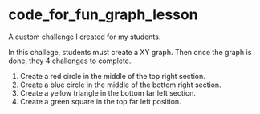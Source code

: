 # code_for_fun_graph_lesson
A custom challenge I created for my students.

In this challege, students must create a XY graph. Then once the graph is done, they 4 challenges to complete.

1) Create a red circle in the middle of the top right section.
2) Create a blue circle in the middle of the bottom right section.
3) Create a yellow triangle in the bottom far left section.
4) Create a green square in the top far left position.
